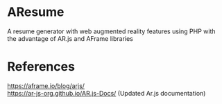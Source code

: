 # AResume

A resume generator with web augmented reality features using PHP with the advantage of AR.js and AFrame libraries

# References
https://aframe.io/blog/arjs/ <br/>
https://ar-js-org.github.io/AR.js-Docs/ (Updated Ar.js documentation)
